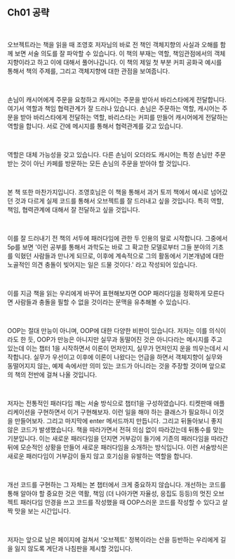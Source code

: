 ## Ch01 공략

<br />

오브젝트라는 책을 읽을 때 조영호 저자님의 바로 전 책인 객체지향의 사실과 오해를 함께 보면 서술 의도를 잘 파악할 수 있습니다. 이 책의 부재는 역할, 책임관점에서의 객체지향이라고 하고 이에 대해서 풀어나갑니다. 이 책의 제일 첫 부분 커피 공화국 예시를 통해서 책의 주제를, 그리고 객체지향에 대한 관점을 보여줍니다.

<br />

손님이 캐시어에게 주문을 요청하고 캐시어는 주문을 받아서 바리스타에게 전달합니다. 여기서 역할과 책임 협력관계가 잘 드러나 있습니다. 손님은 주문하는 역할, 캐시어는 주문을 받아 바리스타에게 전달하는 역할, 바리스타는 커피를 만들어 캐시어에게 전달하는 역할을 합니다. 서로 간에 메시지를 통해서 협력관계를 갖고 있습니다.

<br />

역할은 대체 가능성을 갖고 있습니다. 다른 손님이 오더라도 캐시어는 특정 손님만 주문받는 것이 아닌 카페를 방문하는 모든 손님의 주문을 받아야 할 것입니다.

<br />

본 책 또한 마찬가지입니다. 조영호님은 이 책을 통해서 과거 토끼 책에서 예시로 넘어갔던 것과 다르게 실제 코드를 통해서 오브젝트를 잘 드러내고 싶을 것입니다. 특히 역할, 책임, 협력관계에 대해서 잘 전달하고 싶을 것입니다.

<br />

이를 잘 드러내기 전 책의 서두에 패러다임에 관한 두 인용의 말로 시작합니다. 그중에서 5p를 보면 '이런 공부를 통해서 과학도는 바로 그 확고한 모델로부터 그들 분야의 기초를 익혔던 사람들과 만나게 되므로, 이후에 계속적으로 그의 활동에서 기본개념에 대한 노골적인 의견 충돌이 빚어지는 일은 드물 것이다.' 라고 작성되어 있습니다.

<br />

이를 지금 책을 읽는 우리에게 바꾸어 표현해보자면 OOP 패러다임을 정확하게 모른다면 사람들과 충돌을 필할 수 없을 것이라는 문맥을 유추해볼 수 있습니다.

<br />

OOP는 절대 만능이 아니며, OOP에 대한 다양한 비판이 있습니다. 저자는 이를 의식이라도 한 듯, OOP가 만능은 아니지만 실무과 동떨어진 것은 아니다라는 메시지를 주고 있는데 이는 챕터 1을 시작하면서 이론이 먼저인지, 실무가 먼저인지 운을 띄우는데서 시작합니다. 실무가 우선이고 이후에 이론이 나왔다는 언급을 하면서 객체지향이 실무와 동떨어지지 않는, 예제 속에서만 의미 있는 코드가 아니라는 것을 주장할 것이며 앞으로의 책의 전반에 걸쳐 나올 것입니다.

<br />

저자는 전통적인 패러다임 꺠는 서술 방식으로 챕터1을 구성하였습니다. 티켓판매 애플리케이션을 구현하면서 이거 구현해보자. 이런 일을 해야 하는 클래스가 필요하니 이것을 만들어보자. 그리고 마지막에 enter 메서드까지 만듭니다. 그리고 뒤돌아보니 좋지 않은 코드가 발생했습니다. 책을 따라가면서 전혀 의심 없이 따라갔는데 뒤통수를 맞는 기분입니다. 이는 새로운 패러다임을 던지면 거부감이 들기에 기존의 패러다임을 따라간 뒤에 모순적인 상황을 만들어 새로운 패러다임을 소개하는 방식입니다. 이런 서술방식은 새로운 패러다임이 거부감이 들지 않고 호기심을 유발하는 역할을 합니다.

<br />

개선 코드를 구현하는 그 자체는 본 챕터에서 크게 중요하지 않습니다. 개선하는 코드를 통해 알아야 할 중요한 것은 역활, 책임 (더 나아가면 자율성, 응집도 등등)의 멋진 오브젝트 패러다임 안경을 쓰고 코드를 작성했을 때 OOP스러운 코드를 작성할 수 있다고 살짝 맛을 보는 시간입니다.

<br />

저자는 앞으로 남은 페이지에 걸쳐서 '오브젝트' 정복이라는 산을 등반하는 우리에게 길을 잃지 않도록 계단과 나침판을 제시할 것입니다.